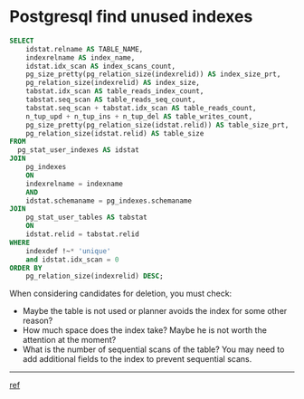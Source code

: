 # Postgresql find unused indexes

```sql
SELECT
    idstat.relname AS TABLE_NAME,
    indexrelname AS index_name,
    idstat.idx_scan AS index_scans_count,
    pg_size_pretty(pg_relation_size(indexrelid)) AS index_size_prt,
    pg_relation_size(indexrelid) AS index_size,
    tabstat.idx_scan AS table_reads_index_count,
    tabstat.seq_scan AS table_reads_seq_count,
    tabstat.seq_scan + tabstat.idx_scan AS table_reads_count,
    n_tup_upd + n_tup_ins + n_tup_del AS table_writes_count,
    pg_size_pretty(pg_relation_size(idstat.relid)) AS table_size_prt,
    pg_relation_size(idstat.relid) AS table_size
FROM
  pg_stat_user_indexes AS idstat
JOIN
    pg_indexes
    ON
    indexrelname = indexname
    AND
    idstat.schemaname = pg_indexes.schemaname
JOIN
    pg_stat_user_tables AS tabstat
    ON
    idstat.relid = tabstat.relid
WHERE
    indexdef !~* 'unique'
    and idstat.idx_scan = 0
ORDER BY
    pg_relation_size(indexrelid) DESC;
```

When considering candidates for deletion, you must check:

- Maybe the table is not used or planner avoids the index for some other reason?
- How much space does the index take? Maybe he is not worth the attention at the moment?
- What is the number of sequential scans of the table? You may need to add additional fields to the index to prevent sequential scans.

---

[ref](https://dmitry-naumenko.medium.com/how-to-define-unused-indexes-in-postgresql-471da6f6f33f)
